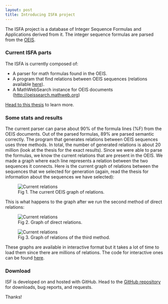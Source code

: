 ```yaml
---
layout: post
title: Introducing ISFA project 
---
```


The ISFA project is a database of Integer Sequence Formulas and Applications derived from it. The integer sequence formulas are parsed from the [OEIS](http://oeis.org).

### Current ISFA parts

The ISFA is currently composed of:

* A parser for math formulas found in the OEIS.
* A program that find relations between OEIS sequences (relations available <a href="https://github.com/eluzhnica/OEIS/tree/master/results/relations">here</a>).
* A MathWebSearch instance for OEIS documents (http://oeissearch.mathweb.org)

[Head to this thesis](https://github.com/eluzhnica/OEIS/blob/master/docs/Enxhell_Luzhnica_BSC.pdf) to learn more.

### Some stats and results

The current parser can parse about 90% of the formula lines (%F) from the OEIS documents. Out of the parsed formulas, 89% are parsed semantic correctly.
The program that generates relations between OEIS sequences uses three methods. In total, the number of generated relations is about 20 million (look at the thesis for the exact results).
Since we were able to parse the formulas, we know the current relations that are present in the OEIS. We made a graph where each line represents a relation between the two sequences it connects. Here is the current graph of relations between the sequences that we selected for generation
(again, read the thesis for information about the sequences we have selected):

<figure>
  <img src="{{site.baseurl}}/images/current-graph.png" alt="Current relations" align="middle">
  <figcaption>Fig 1. The current OEIS graph of relations.</figcaption>
</figure>

This is what happens to the graph after we run the second method of direct relations:

<figure>
  <img src="{{site.baseurl}}/images/after2.png" alt="Current relations" align="middle">
  <figcaption>Fig 2. Graph of direct relations.</figcaption>
</figure>

<figure>
  <img src="{{site.baseurl}}/images/after.png" alt="Current relations" align="middle">
  <figcaption>Fig 3. Graph of relations of the third method.</figcaption>
</figure>

These graphs are available in interactive format but it takes a lot of time to load them since there are millions of relations. The code for interactive ones can be found <a href="https://github.com/eluzhnica/OEIS/graphs">here</a>.


### Download

ISF is developed on and hosted with GitHub. Head to the <a href="https://github.com/eluzhnica/OEIS">GitHub repository</a> for downloads, bug reports, and requests.

Thanks!
